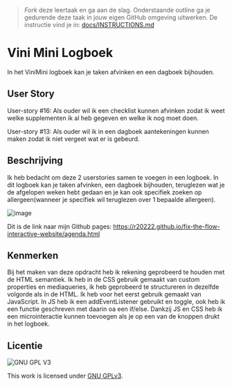 > _Fork_ deze leertaak en ga aan de slag. 
Onderstaande outline ga je gedurende deze taak in jouw eigen GitHub omgeving uitwerken. 
De instructie vind je in: [docs/INSTRUCTIONS.md](docs/INSTRUCTIONS.md)

# Vini Mini Logboek
<!-- Geef je project een titel en schrijf in één zin wat het is -->
In het ViniMini logboek kan je taken afvinken en een dagboek bijhouden.

## User Story
<!-- Schrijf de user story waar je aan hebt gewerkt  -->
User-story #16: Als ouder wil ik een checklist kunnen afvinken zodat ik weet welke supplementen ik al heb gegeven en welke ik nog moet doen.

User-story #13: Als ouder wil ik in een dagboek aantekeningen kunnen maken zodat ik niet vergeet wat er is gebeurd.

## Beschrijving
<!-- In de Beschrijving staat hoe je project er uit ziet, hoe het werkt en wat je er mee kan. -->
Ik heb bedacht om deze 2 userstories samen te voegen in een logboek. In dit logboek kan je taken afvinken, een dagboek bijhouden, teruglezen wat je de afgelopen weken hebt gedaan en je kan ook specifiek zoeken op allergeen(wanneer je specifiek wil teruglezen over 1 bepaalde allergeen).

<!-- Voeg een mooie poster visual toe 📸 -->

![image](https://user-images.githubusercontent.com/101579892/209174138-e78db123-dec6-4094-95de-6b9f70d86035.png)

<!-- Voeg een link toe naar Github Pages 🌐-->

Dit is de link naar mijn Github pages: https://r20222.github.io/fix-the-flow-interactive-website/agenda.html

## Kenmerken
<!-- Bij Kenmerken staat welke technieken zijn gebruikt en hoe. Wat is de HTML structuur? Wat zijn de belangrijkste dingen in CSS? Wat is er met JS gedaan en hoe? -->

Bij het maken van deze opdracht heb ik rekening geprobeerd te houden met de HTML semantiek. Ik heb in de CSS gebruik gemaakt van custom properties en mediaqueries, ik heb geprobeerd te structureren in dezelfde volgorde als in de HTML. Ik heb voor het eerst gebruik gemaakt van JavaScript. In JS heb ik een addEventListener gebruikt en toggle, ook heb ik een functie geschreven met daarin oa een if/else. Dankzij JS en CSS heb ik een microinteractie kunnen toevoegen als je op een van de knoppen drukt in het logboek.



## Licentie

![GNU GPL V3](https://www.gnu.org/graphics/gplv3-127x51.png)

This work is licensed under [GNU GPLv3](./LICENSE).
